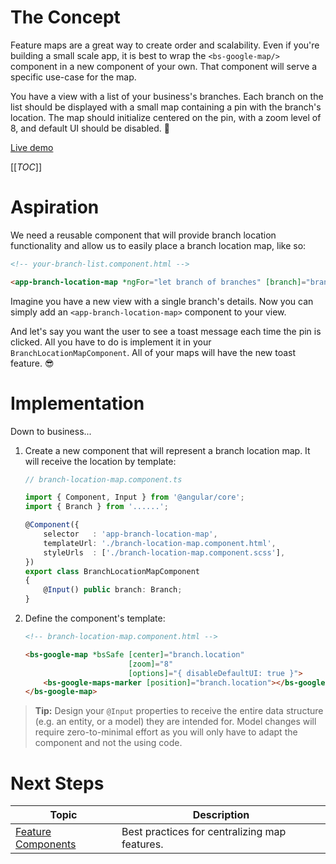 # The Concept
Feature maps are a great way to create order and scalability. Even if you're building a small scale app, it is best to wrap the `<bs-google-map/>` component in a new component of your own. That component will serve a specific use-case for the map.

You have a view with a list of your business's branches. Each branch on the list should be displayed with a small map containing a pin with the branch's location. The map should initialize centered on the pin, with a zoom level of 8, and default UI should be disabled. 🤯

[Live demo](https://bs-angular-ggl-maps-demo.web.app/Best%20Practices/Feature%20Maps)

[[_TOC_]]

# Aspiration
We need a reusable component that will provide branch location functionality and allow us to easily place a branch location map, like so:
```html
<!-- your-branch-list.component.html -->

<app-branch-location-map *ngFor="let branch of branches" [branch]="branch"></app-branch-location-map>
```

Imagine you have a new view with a single branch's details. Now you can simply add an `<app-branch-location-map>` component to your view.

And let's say you want the user to see a toast message each time the pin is clicked. All you have to do is implement it in your `BranchLocationMapComponent`. All of your maps will have the new toast feature. 😎

# Implementation
Down to business...
1. Create a new component that will represent a branch location map. It will receive the location by template:
    ```typescript
    // branch-location-map.component.ts
    
    import { Component, Input } from '@angular/core';
    import { Branch } from '......';
    
    @Component({
        selector   : 'app-branch-location-map',
        templateUrl: './branch-location-map.component.html',
        styleUrls  : ['./branch-location-map.component.scss'],
    })
    export class BranchLocationMapComponent
    {
        @Input() public branch: Branch;
    }
    ```

2. Define the component's template:
    ```html
    <!-- branch-location-map.component.html -->

    <bs-google-map *bsSafe [center]="branch.location"
                           [zoom]="8"
                           [options]="{ disableDefaultUI: true }">
        <bs-google-maps-marker [position]="branch.location"></bs-google-maps-marker>
    </bs-google-map>
    ```

> **Tip:** Design your `@Input` properties to receive the entire data structure (e.g. an entity, or a model) they are intended for. Model changes will require zero-to-minimal effort as you will only have to adapt the component and not the using code.

# Next Steps
| Topic | Description |
| ----- | ----------- |
| [Feature Components](/Best-Practices/Feature-Components) | Best practices for centralizing map features. |